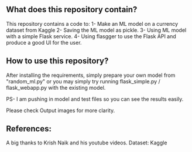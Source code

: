 ## What does this repository contain?
This repository contains a code to:
	1- Make an ML model on a currency dataset from Kaggle
	2- Saving the ML model as pickle.
	3- Using ML model with a simple Flask service.
	4- Using flasgger to use the Flask API and produce a good UI for the user.


## How to use this repository?
After installing the requirements, simply prepare your own model from "random_ml.py"
or you may simply try running flask_simple.py / flask_webapp.py with the existing model.

PS- I am pushing in model and test files so you can see the results easily.

Please check Output images for more clarity.

## References:
A big thanks to Krish Naik and his youtube videos.
Dataset: Kaggle



